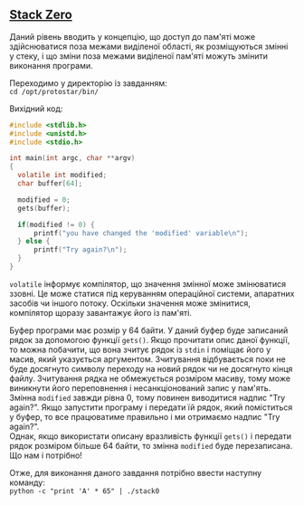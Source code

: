 ## [Stack Zero](https://exploit.education/protostar/stack-zero/)

Даний рівень вводить у концепцію, що доступ до пам'яті може здійснюватися поза межами виділеної області, як розміщуються змінні у стеку,
і що зміни поза межами виділеної пам'яті можуть змінити виконання програми.

Переходимо у директорію із завданням:  
```cd /opt/protostar/bin/```

Вихідний код:  
```c
#include <stdlib.h>
#include <unistd.h>
#include <stdio.h>

int main(int argc, char **argv)
{
  volatile int modified;
  char buffer[64];

  modified = 0;
  gets(buffer);

  if(modified != 0) {
      printf("you have changed the 'modified' variable\n");
  } else {
      printf("Try again?\n");
  }
}
```

```volatile``` інформує компілятор, що значення змінної може змінюватися ззовні. 
Це може статися під керуванням операційної системи, апаратних засобів чи іншого потоку. 
Оскільки значення може змінитися, компілятор щоразу завантажує його із пам'яті. 

Буфер програми має розмір у 64 байти. У даний буфер буде записаний рядок за допомогою функції ```gets()```. 
Якщо прочитати опис даної функції, то можна побачити, що вона зчитує рядок із ```stdin``` і поміщає його у масив, який указується аргументом. 
Зчитування відбувається поки не буде досягнуто символу переходу на новий рядок чи не досягнуто кінця файлу. 
Зчитування рядка не обмежується розміром масиву, тому може виникнути його переповнення і несанкціонований запис у пам'ять.  
Змінна ```modified``` завжди рівна 0, тому повинен виводитися надпис "Try again?". 
Якщо запустити програму і передати їй рядок, який поміститься у буфер, то все працюватиме правильно і ми отримаємо надпис "Try again?".  
Однак, якщо використати описану вразливість функції ```gets()``` і передати рядок розміром більше 64 байти, то змінна ```modified``` буде перезаписана. Що нам і потрібно!

Отже, для виконання даного завдання потрібно ввести наступну команду:  
```python -c "print 'A' * 65" | ./stack0```